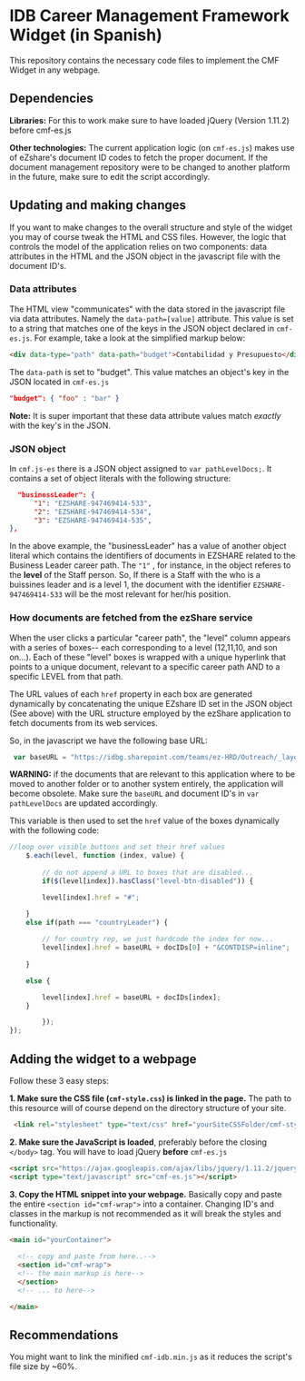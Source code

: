 # IDB Career Management Framework Widget (in Spanish)
This repository contains the necessary code files to implement the CMF Widget in any webpage. 


## Dependencies
**Libraries:**
For this to work make sure to have loaded jQuery (Version 1.11.2) before cmf-es.js


**Other technologies:**
The current application logic (on `cmf-es.js`) makes use of eZshare's document ID codes to fetch the proper document. If the document management repository were to be changed to another platform in the future, make sure to edit the script accordingly.

## Updating and making changes
If you want to make changes to the overall structure and style of the widget you may of course tweak the HTML and CSS files. However, the logic that controls the model of the application relies on two components: data attributes in the HTML and the JSON object in the javascript file with the document ID's. 

### Data attributes
The HTML view "communicates" with the data stored in the javascript file via data attributes. Namely the `data-path=[value]` attribute. This value is set to a string that matches one of the keys in the JSON object declared in `cmf-es.js`. For example, take a look at the simplified markup below:

```html
<div data-type="path" data-path="budget">Contabilidad y Presupuesto</div>
```
The `data-path` is set to "budget". This value matches an object's key in the JSON located in `cmf-es.js`

```JSON
"budget": { "foo" : "bar" }
```
**Note:** It is super important that these data attribute values match *exactly* with the key's in the JSON. 

### JSON object
In `cmf.js-es` there is a JSON object assigned to `var pathLevelDocs;`. It contains a set of object literals with the following structure:

```JSON
  "businessLeader": {
      "1": "EZSHARE-947469414-533",
      "2": "EZSHARE-947469414-534",
      "3": "EZSHARE-947469414-535",
},
```

In the above example, the "businessLeader" has a value of another object literal which contains the identifiers of documents in EZSHARE related to the Business Leader career path. The `"1"` , for instance, in the object referes to the **level** of the Staff person. So, If there is a Staff with the who is a buissines leader and is a level 1, the document with the identifier `EZSHARE-947469414-533` will be the most relevant for her/his position. 

### How documents are fetched from the ezShare service
When the user clicks a particular "career path", the "level" column appears with a series of boxes-- each corresponding to a level (12,11,10, and son on...). Each of these "level" boxes is wrapped with a unique hyperlink that points to a unique document, relevant to a specific career path AND to a specific LEVEL from that path. 

The URL values of each `href` property in each box are generated dynamically by concatenating the unique EZshare ID set in the JSON object (See above) with the URL structure employed by the ezShare application to fetch documents from its web services. 

So, in the javascript we have the following base URL:

```javascript
 var baseURL = "https://idbg.sharepoint.com/teams/ez-HRD/Outreach/_layouts/15/DocIdRedir.aspx?ID=";
```
**WARNING:** if the documents that are relevant to this application where to be moved to another folder or to another system entirely, the application will become obsolete. Make sure the `baseURL` and document ID's in `var pathLevelDocs` are updated accordingly. 

This variable is then used to set the `href` value of the boxes dynamically with the following code:

```javascript
//loop over visible buttons and set their href values
    $.each(level, function (index, value) {
      
        // do not append a URL to boxes that are disabled...
        if($(level[index]).hasClass("level-btn-disabled")) {

		level[index].href = "#";

	} 
	else if(path === "countryLeader") {
					
		// for country rep, we just hardcode the index for now...
		level[index].href = baseURL + docIDs[0] + "&CONTDISP=inline";
				
	}

	else {

		level[index].href = baseURL + docIDs[index];
	}

		});
});

```


## Adding the widget to a webpage
Follow these 3 easy steps:

**1. Make sure the CSS file (`cmf-style.css`) is linked in the page.** The path to this resource will of course depend on the directory structure of your site. 

```html
 <link rel="stylesheet" type="text/css" href="yourSiteCSSFolder/cmf-style.css">
```

**2. Make sure the JavaScript is loaded**, preferably before the closing `</body>` tag. You will have to load jQuery **before** `cmf-es.js`


```html
<script src="https://ajax.googleapis.com/ajax/libs/jquery/1.11.2/jquery.min.js"></script>
<script type="text/javascript" src="cmf-es.js"></script>
```

**3. Copy the HTML snippet into your webpage.** Basically copy and paste the entire `<section id="cmf-wrap">` into a container. Changing ID's and classes in the markup is not recommended as it will break the styles and functionality.
```html
<main id="yourContainer">
 
  <!-- copy and paste from here..-->
  <section id="cmf-wrap">
  <!-- the main markup is here-->
  </section>
  <!-- ... to here-->

</main>
```
## Recommendations
You might want to link the minified `cmf-idb.min.js` as it reduces the script's file size by ~60%. 

